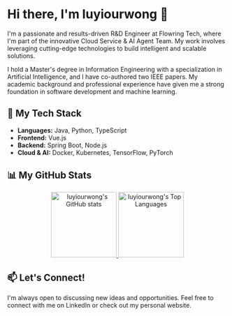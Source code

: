 # Hi there, I'm luyiourwong 👋

I'm a passionate and results-driven R&D Engineer at Flowring Tech, where I'm part of the innovative Cloud Service & AI Agent Team. My work involves leveraging cutting-edge technologies to build intelligent and scalable solutions.

I hold a Master's degree in Information Engineering with a specialization in Artificial Intelligence, and I have co-authored two IEEE papers. My academic background and professional experience have given me a strong foundation in software development and machine learning.

## 🚀 My Tech Stack

- **Languages:** Java, Python, TypeScript
- **Frontend:** Vue.js
- **Backend:** Spring Boot, Node.js
- **Cloud & AI:** Docker, Kubernetes, TensorFlow, PyTorch

## 📊 My GitHub Stats

<p align="center">
  <a href="https://github.com/anuraghazra/github-readme-stats">
    <img height="150" alt="luyiourwong's GitHub stats" src="https://github-readme-stats.vercel.app/api?username=luyiourwong&show_icons=true&theme=dark" />
    <img height="150" alt="luyiourwong's Top Languages" src="https://github-readme-stats.vercel.app/api/top-langs/?username=luyiourwong&theme=dark&layout=donut" />
  </a>
</p>

## 📫 Let's Connect!

I'm always open to discussing new ideas and opportunities. Feel free to connect with me on LinkedIn or check out my personal website.
